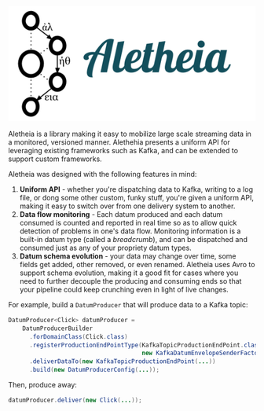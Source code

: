 ![](/logo/Aletheia.png)

Aletheia is a library making it easy to mobilize large scale streaming data in a monitored, versioned manner. Alethehia presents a uniform API for leveraging existing frameworks such as Kafka, and can be extended to support custom frameworks.

Aletheia was designed with the following features in mind:

 1. **Uniform API** - whether you're dispatching data to Kafka, writing to a log file, or dong some other custom, funky stuff, you're given a uniform API, making it easy to switch over from one delivery system to another.
 2. **Data flow monitoring** - Each datum produced and each datum consumed is counted and reported in real time so as to allow quick detection of problems in one's data flow. Monitoring information is a built-in datum type (called a *breadcrumb*), and can be dispatched and consumed just as any of your propriety datum types.
 3. **Datum schema evolution** - your data may change over time, some fields get added, other removed, or even renamed. Aletheia uses Avro to support schema evolution, making it a good fit for cases where you need to further decouple the producing and consuming ends so that your pipeline could keep crunching even in light of live changes.

For example, build a `DatumProducer` that will produce data to a Kafka topic:

```java
DatumProducer<Click> datumProducer = 
    DatumProducerBuilder
      .forDomainClass(Click.class)
      .registerProductionEndPointType(KafkaTopicProductionEndPoint.class,
                                      new KafkaDatumEnvelopeSenderFactory())
      .deliverDataTo(new KafkaTopicProductionEndPoint(...))
      .build(new DatumProducerConfig(...));
```

Then, produce away:

```java
datumProducer.deliver(new Click(...));
```    
